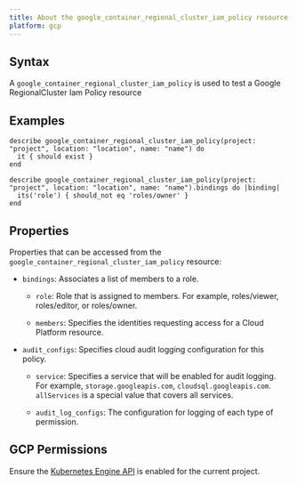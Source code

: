 ```yaml
---
title: About the google_container_regional_cluster_iam_policy resource
platform: gcp
---
```


## Syntax
A `google_container_regional_cluster_iam_policy` is used to test a Google RegionalCluster Iam Policy resource

## Examples
```
describe google_container_regional_cluster_iam_policy(project: "project", location: "location", name: "name") do
  it { should exist }
end

describe google_container_regional_cluster_iam_policy(project: "project", location: "location", name: "name").bindings do |binding|
  its('role') { should_not eq 'roles/owner' }
end
```

## Properties
Properties that can be accessed from the `google_container_regional_cluster_iam_policy` resource:

  * `bindings`: Associates a list of members to a role.

    * `role`: Role that is assigned to members. For example, roles/viewer, roles/editor, or roles/owner.

    * `members`: Specifies the identities requesting access for a Cloud Platform resource.

  * `audit_configs`: Specifies cloud audit logging configuration for this policy.

    * `service`: Specifies a service that will be enabled for audit logging. For example, `storage.googleapis.com`, `cloudsql.googleapis.com`. `allServices`  is a special value that covers all services.

    * `audit_log_configs`: The configuration for logging of each type of permission.



## GCP Permissions

Ensure the [Kubernetes Engine API](https://console.cloud.google.com/apis/library/container.googleapis.com/) is enabled for the current project.
